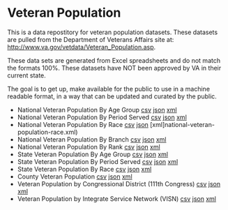 Veteran Population
=====================

This is a data repostitory for veteran population datasets. These datasets are pulled from the Department of Veterans Affairs site at: http://www.va.gov/vetdata/Veteran_Population.asp.

These data sets are generated from Excel spreadsheets and do not match the formats 100%. These datasets have NOT been approved by VA in their current state.

The goal is to get up, make available for the public to use in a machine readable format, in a way that can be updated and curated by the public.

* National Veteran Population By Age Group [csv](national-veteran-population-age-group.csv)  [json](national-veteran-population-age-group.json)  [xml](national-veteran-population-age-group.xml)
* National Veteran Population By Period Served [csv](national-veteran-population-period-served.csv)  [json](national-veteran-population-period-served.json)  [xml](national-veteran-population-period-served.xml)
* National Veteran Population By Race [csv](national-veteran-population-race.csv)  [json](national-veteran-population-race.json)  [xml]national-veteran-population-race.xml)
* National Veteran Population By Branch [csv](national-veteran-population-branch-of-service.csv)  [json](national-veteran-population-branch-of-service.json)  [xml](national-veteran-population-branch-of-service.xml)
* National Veteran Population By Rank [csv](national-veteran-population-rank.csv)  [json](national-veteran-population-rank.json)  [xml](national-veteran-population-rank.xml)
* State Veteran Population By Age Group [csv](state-veteran-population-age-group.csv)  [json](state-veteran-population-age-group.json)  [xml](national-veteran-population-age-group.xml)
* State Veteran Population By Period Served [csv](state-veteran-population-period-served.csv)  [json](state-veteran-population-period-served.json)  [xml](state-veteran-population-period-served.xml)
* State Veteran Population By Race [csv](state-veteran-population-race.csv)  [json](state-veteran-population-race.json)  [xml](state-veteran-population-race.xml)
* County Veteran Population [csv](county-veteran-population.csv)  [json](county-veteran-population.json)  [xml](county-veteran-population.xml)
* Veteran Population by Congressional District (111th Congress) [csv](congressional-veteran-population-111th.csv)  [json](congressional-veteran-population-111th.json)  [xml](congressional-veteran-population-111th.xml)
* Veteran Population by Integrate Service Network (VISN) [csv](veteran-population-by-veterans-integrated-service-network.csv)  [json](veteran-population-by-veterans-integrated-service-network.json)  [xml](veteran-population-by-veterans-integrated-service-network.xml)

